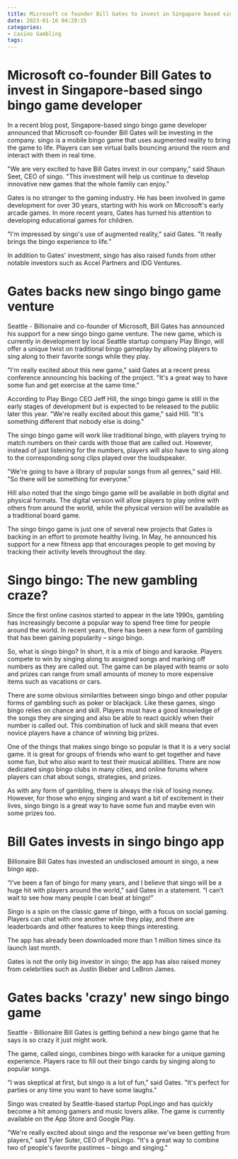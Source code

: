 ```yaml
---
title: Microsoft co founder Bill Gates to invest in Singapore based singo bingo game developer
date: 2023-01-16 04:29:15
categories:
- Casino Gambling
tags:
---
```



#  Microsoft co-founder Bill Gates to invest in Singapore-based singo bingo game developer

In a recent blog post, Singapore-based singo bingo game developer announced that Microsoft co-founder Bill Gates will be investing in the company. singo is a mobile bingo game that uses augmented reality to bring the game to life. Players can see virtual balls bouncing around the room and interact with them in real time.

"We are very excited to have Bill Gates invest in our company," said Shaun Seet, CEO of singo. "This investment will help us continue to develop innovative new games that the whole family can enjoy."

Gates is no stranger to the gaming industry. He has been involved in game development for over 30 years, starting with his work on Microsoft's early arcade games. In more recent years, Gates has turned his attention to developing educational games for children.

"I'm impressed by singo's use of augmented reality," said Gates. "It really brings the bingo experience to life."

In addition to Gates' investment, singo has also raised funds from other notable investors such as Accel Partners and IDG Ventures.

#  Gates backs new singo bingo game venture

Seattle - Billionaire and co-founder of Microsoft, Bill Gates has announced his support for a new singo bingo game venture. The new game, which is currently in development by local Seattle startup company Play Bingo, will offer a unique twist on traditional bingo gameplay by allowing players to sing along to their favorite songs while they play.

"I'm really excited about this new game," said Gates at a recent press conference announcing his backing of the project. "It's a great way to have some fun and get exercise at the same time."

According to Play Bingo CEO Jeff Hill, the singo bingo game is still in the early stages of development but is expected to be released to the public later this year. "We're really excited about this game," said Hill. "It's something different that nobody else is doing."

The singo bingo game will work like traditional bingo, with players trying to match numbers on their cards with those that are called out. However, instead of just listening for the numbers, players will also have to sing along to the corresponding song clips played over the loudspeaker.

"We're going to have a library of popular songs from all genres," said Hill. "So there will be something for everyone."

Hill also noted that the singo bingo game will be available in both digital and physical formats. The digital version will allow players to play online with others from around the world, while the physical version will be available as a traditional board game.

The singo bingo game is just one of several new projects that Gates is backing in an effort to promote healthy living. In May, he announced his support for a new fitness app that encourages people to get moving by tracking their activity levels throughout the day.

#  Singo bingo: The new gambling craze?

Since the first online casinos started to appear in the late 1990s, gambling has increasingly become a popular way to spend free time for people around the world. In recent years, there has been a new form of gambling that has been gaining popularity – singo bingo.

So, what is singo bingo? In short, it is a mix of bingo and karaoke. Players compete to win by singing along to assigned songs and marking off numbers as they are called out. The game can be played with teams or solo and prizes can range from small amounts of money to more expensive items such as vacations or cars.

There are some obvious similarities between singo bingo and other popular forms of gambling such as poker or blackjack. Like these games, singo bingo relies on chance and skill. Players must have a good knowledge of the songs they are singing and also be able to react quickly when their number is called out. This combination of luck and skill means that even novice players have a chance of winning big prizes.

One of the things that makes singo bingo so popular is that it is a very social game. It is great for groups of friends who want to get together and have some fun, but who also want to test their musical abilities. There are now dedicated singo bingo clubs in many cities, and online forums where players can chat about songs, strategies, and prizes.

As with any form of gambling, there is always the risk of losing money. However, for those who enjoy singing and want a bit of excitement in their lives, singo bingo is a great way to have some fun and maybe even win some prizes too.

#  Bill Gates invests in singo bingo app

Billionaire Bill Gates has invested an undisclosed amount in singo, a new bingo app.

“I’ve been a fan of bingo for many years, and I believe that singo will be a huge hit with players around the world,” said Gates in a statement. “I can’t wait to see how many people I can beat at bingo!”

Singo is a spin on the classic game of bingo, with a focus on social gaming. Players can chat with one another while they play, and there are leaderboards and other features to keep things interesting.

The app has already been downloaded more than 1 million times since its launch last month.

Gates is not the only big investor in singo; the app has also raised money from celebrities such as Justin Bieber and LeBron James.

#  Gates backs 'crazy' new singo bingo game

Seattle - Billionaire Bill Gates is getting behind a new bingo game that he says is so crazy it just might work.

The game, called singo, combines bingo with karaoke for a unique gaming experience. Players race to fill out their bingo cards by singing along to popular songs.

"I was skeptical at first, but singo is a lot of fun," said Gates. "It's perfect for parties or any time you want to have some laughs."

Singo was created by Seattle-based startup PopLingo and has quickly become a hit among gamers and music lovers alike. The game is currently available on the App Store and Google Play.

"We're really excited about singo and the response we've been getting from players," said Tyler Suter, CEO of PopLingo. "It's a great way to combine two of people's favorite pastimes – bingo and singing."
